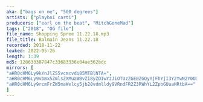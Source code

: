 ```yaml
---
aka: ["bags on me", "500 degrees"]
artists: ["playboi carti"]
producers: ["earl on the beat", "MitchGoneMad"]
tags: ["2018", "OG file"]
file_name: Shopping Spree 11.22.18.mp3 
file_title: Balmain Jeans 11.22.18 
recorded: 2018-11-22
leaked: 2022-05-26
length: 1:39
md5: 120633387847c33683336e04ae362bdc
mirrors: [
"aHR0cHM6Ly9kYnJlZS5vcmcvdi85MTBlNTA=", 
"aHR0cHM6Ly9vbmx5ZmlsZXMuaW8vZi8yZDIwYzJiOTUzZGE0ZGQyYjFhYjI3Y2YwN2Y0ODQ0ZA==", 
"aHR0cHM6Ly9rcmFrZW5maWxlcy5jb20vdmlldy9VRndFR2Z3RWhYL2ZpbGUuaHRtbA=="
]
---
```

